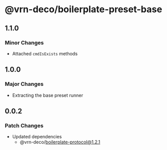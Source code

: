 # @vrn-deco/boilerplate-preset-base

## 1.1.0

### Minor Changes

- Attached `cmdIsExists` methods

## 1.0.0

### Major Changes

- Extracting the base preset runner

## 0.0.2

### Patch Changes

- Updated dependencies
  - @vrn-deco/boilerplate-protocol@1.2.1

